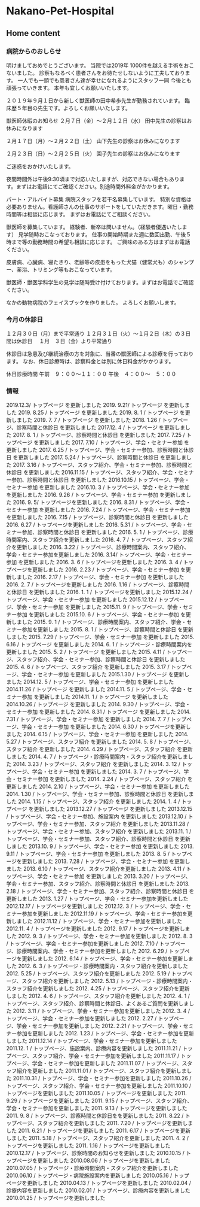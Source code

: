 # Nakano-Pet-Hospital
## Home content

### 病院からのおしらせ

明けましておめでとうございます。
当院では2019年 1000件を越える手術をおこないました。
診察もなるべく患者さんをお待たせしないように工夫しております。
一人でも一頭でも患者さん達が幸せになれるようにスタッフ一同 今後とも頑張っていきます。
本年も宜しくお願いいたします。

２０１９年９月１日から新しく獣医師の田中希歩先生が勤務されています。
臨床歴５年目の先生です。よろしくお願いいたします。

獣医師休暇のお知らせ
２月７日（金）～２月１２日（水）
田中先生の診察はお休みになります

２月１７日（月）～２月２２日（土）
山下先生の診察はお休みになります

２月２３日（日）～２月２５日（火）
園子先生の診察はお休みになります

ご迷惑をおかけいたします。

夜間時間外は午後9:30頃まで対応いたしますが、対応できない場合もあります。まずはお電話にてご確認ください。別途時間外料金がかかります。

パート・アルバイト募集
病院スタッフを若干名募集しています。
特別な資格は必要ありません。看護師さんの仕事のサポートをしていただきます。曜日・勤務時間等は相談に応じます。
まずはお電話にてご相談ください。

獣医師を募集しています。
経験者、新卒は問いません。（経験者優遇いたします）
見学随時おこなっております。
仕事の開始時期また週に数回出勤、午後５時まで等の勤務時間の希望も相談に応じます。
ご興味のある方はまずはお電話ください。

皮膚病、心臓病、寝たきり、老齢等の疾患をもった犬猫（健常犬も）のシャンプー、薬浴、トリミング等もおこなっています。

獣医師・獣医学科学生の見学は随時受け付けております。まずはお電話でご確認ください。

なかの動物病院のフェイスブックを作りました。 よろしくお願いします。

### 今月の休診日

１２月３０日（月）まで平常通り
１２月３１日（火）～１月２日（木）の３日間は休診日
　１月　３日（金）より平常通り

休診日は急患及び継続治療の方を対象に、当番の獣医師による診療を行っております。
なお、休日診療時は、診察料金とは別に休日料金がかかります。

休日診療時間
午前　９：００～１１：００
午後　４：００～　５：００

### 情報

2019.12.3/	トップページ を更新しました
2019. 9.21/	トップページ を更新しました
2019. 8.25 /	トップページ を更新しました
2019. 8. 1 /	トップページ を更新しました
2019. 7. 7 /	トップページ を更新しました
2018. 1.26 /	トップページ、診察時間と休診日 を更新しました
2017.12. 4 /	トップページ を更新しました
2017. 8. 1 /	トップページ、診察時間と休診日 を更新しました
2017. 7.25 /	トップページ を更新しました
2017. 7.10 /	トップページ、学会・セミナー参加 を更新しました
2017. 6.25 /	トップページ、学会・セミナー参加、診察時間と休診日 を更新しました
2017. 5.24 /	トップページ、診察時間と休診日 を更新しました
2017. 3.16 /	トップページ、スタッフ紹介、学会・セミナー参加、診察時間と休診日 を更新しました
2016.11.15 /	トップページ、スタッフ紹介、学会・セミナー参加、診察時間と休診日 を更新しました
2016.10.15 /	トップページ、学会・セミナー参加 を更新しました
2016.10. 3 /	トップページ、学会・セミナー参加 を更新しました
2016. 9.26 /	トップページ、学会・セミナー参加 を更新しました
2016. 9. 5/	トップページを更新しました
2016. 8.31 /	トップページ、学会・セミナー参加 を更新しました
2016. 7.24 /	トップページ、学会・セミナー参加 を更新しました
2016. 7.15 /	トップページ、診察時間と休診日 を更新しました
2016. 6.27 /	トップページを更新しました
2016. 5.31 /	トップページ、学会・セミナー参加、診察時間と休診日 を更新しました
2016. 5. 1 /	トップページ、診療時間案内、スタッフ紹介を更新しました
2016. 4. 7 /	トップページ、スタッフ紹介を更新しました
2016. 3.22 /	トップページ、診療時間案内、スタッフ紹介、学会・セミナー参加を更新しました
2016. 3.14/	トップページ、学会・セミナー参加 を更新しました
2016. 3. 6 /	トップページを更新しました
2016. 3. 4 /	トップページを更新しました
2016. 2.23 /	トップページ、学会・セミナー参加 を更新しました
2016. 2.17 /	トップページ、学会・セミナー参加 を更新しました
2016. 2. 7 /	トップページを更新しました
2016. 1.16 /	トップページ、診察時間と休診日 を更新しました
2016. 1. 1 /	トップページを更新しました
2015.12.24 /	トップページ、学会・セミナー参加 を更新しました
2015.12.12 /	トップページ、学会・セミナー参加 を更新しました
2015.11. 9 /	トップページ、学会・セミナー参加 を更新しました
2015.10. 6 /	トップページ、学会・セミナー参加 を更新しました
2015. 9. 1 /	トップページ、診療時間案内、スタッフ紹介、学会・セミナー参加を更新しました
2015. 8. 1 /	トップページ、診察時間と休診日 を更新しました
2015. 7.29 /	トップページ、学会・セミナー参加 を更新しました
2015. 6.16 /	トップページ を更新しました
2014. 6. 1 /	トップページ・診療時間案内を更新しました
2015. 5. 2 /	トップページ を更新しました
2015. 4.11 /	トップページ、スタッフ紹介、学会・セミナー参加、診察時間と休診日 を更新しました
2015. 4. 6 /	トップページ、スタッフ紹介 を更新しました
2015. 3.17 /	トップページ、学会・セミナー参加 を更新しました
2015.1.30 /	トップページ を更新しました
2014.12. 5 /	トップページ、学会・セミナー参加 を更新しました
2014.11.26 /	トップページ を更新しました
2014.11. 5 /	トップページ、学会・セミナー参加 を更新しました
2014.11. 1 /	トップページ を更新しました
2014.10.26 /	トップページ を更新しました
2014. 9.30 /	トップページ、学会・セミナー参加 を更新しました
2014. 8.31 /	トップページ を更新しました
2014. 7.31 /	トップページ、学会・セミナー参加 を更新しました
2014. 7. 7 /	トップページ、学会・セミナー参加 を更新しました
2014. 6.30 /	トップページを更新しました
2014. 6.15 /	トップページ、学会・セミナー参加 を更新しました
2014. 5.27 /	トップページ、スタッフ紹介 を更新しました
2014. 5. 8 /	トップページ、スタッフ紹介 を更新しました
2014. 4.29 /	トップページ、スタッフ紹介 を更新しました
2014. 4. 7 /	トップページ・診療時間案内・スタッフ紹介を更新しました
2014. 3.23 /	トップページ、スタッフ紹介 を更新しました
2014. 3. 12 /	トップページ、学会・セミナー参加 を更新しました
2014. 3. 7 /	トップページ、学会・セミナー参加 を更新しました
2014. 2.24 /	トップページ、スタッフ紹介 を更新しました
2014. 2.10 /	トップページ、学会・セミナー参加 を更新しました
2014. 1.30 /	トップページ、学会・セミナー参加、診察時間と休診日 を更新しました
2014. 1.15 /	トップページ、スタッフ紹介 を更新しました
2014. 1. 4 /	トップページ を更新しました
2013.12.27 /	トップページ を更新しました
2013.12.15 /	トップページ、学会・セミナー参加、施設案内 を更新しました
2013.12.10 /	トップページ、学会・セミナー参加、スタッフ紹介 を更新しました
2013.11.28 /	トップページ、学会・セミナー参加、スタッフ紹介 を更新しました
2013.11. 1 /	トップページ、学会・セミナー参加、スタッフ紹介、診察時間と休診日 を更新しました
2013.10. 9 /	トップページ、学会・セミナー参加 を更新しました
2013. 9.11 /	トップページ、学会・セミナー参加 を更新しました
2013. 8. 5 /	トップページを更新しました
2013. 7.28 /	トップページ、学会・セミナー参加 を更新しました
2013. 6.10 /	トップページ、スタッフ紹介を更新しました
2013. 4.11 /	トップページ、学会・セミナー参加 を更新しました
2013. 3.20 /	トップページ、学会・セミナー参加、スタッフ紹介、診察時間と休診日 を更新しました
2013. 2.18 /	トップページ、学会・セミナー参加、スタッフ紹介、診察時間と休診日 を更新しました
2013. 1.27 /	トップページ、学会・セミナー参加を更新しました
2012.12.17 /	トップページを更新しました
2012.12. 3 /	トップページ、学会・セミナー参加を更新しました
2012.11.19 /	トップページ、学会・セミナー参加を更新しました
2012.11.12 /	トップページ、学会・セミナー参加を更新しました
2012.11. 4 /	トップページを更新しました
2012. 9.17 /	トップページを更新しました
2012. 9. 3 /	トップページ、学会・セミナー参加を更新しました
2012. 8. 3 /	トップページ、学会・セミナー参加を更新しました
2012. 7.10 /	トップページ、診療時間案内、学会・セミナー参加を更新しました
2012. 6.29 /	トップページを更新しました
2012. 6.14 /	トップページ、学会・セミナー参加を更新しました
2012. 6. 3 /	トップページ・診療時間案内・スタッフ紹介を更新しました
2012. 5.25 /	トップページ、スタッフ紹介を更新しました
2012. 5.19 /	トップページ、スタッフ紹介を更新しました
2012. 5.13 /	トップページ・診療時間案内・スタッフ紹介を更新しました
2012. 4.25 /	トップページ、スタッフ紹介を更新しました
2012. 4. 6 /	トップページ、スタッフ紹介を更新しました
2012. 4. 1 /	トップページ、スタッフ紹介、診察時間と休診日、よくあるご質問を更新しました
2012. 3.11 /	トップページ、学会・セミナー参加を更新しました
2012. 3. 4 /	トップページ、学会・セミナー参加を更新しました
2012. 2.27 /	トップページ、学会・セミナー参加を更新しました
2012. 2.21 /	トップページ、学会・セミナー参加を更新しました
2012. 1.23 /	トップページ、学会・セミナー参加を更新しました
2011.12.14 /	トップページ、学会・セミナー参加を更新しました
2011.12. 1 /	トップページ、施設案内、診療内容を更新しました
2011.11.21 /	トップページ、スタッフ紹介、学会・セミナー参加を更新しました
2011.11.17 /	トップページ、学会・セミナー参加を更新しました
2011.11.07 /	トップページ、スタッフ紹介を更新しました
2011.11.01 /	トップページ、スタッフ紹介を更新しました
2011.10.31 /	トップページ、学会・セミナー参加を更新しました
2011.10.26 /	トップページ、スタッフ紹介、学会・セミナー参加を更新しました
2011.10.10 /	トップページを更新しました
2011.10.05 /	トップページを更新しました
2011. 9.29 /	トップページを更新しました
2011. 9.15 /	トップページ、スタッフ紹介、学会・セミナー参加を更新しました
2011. 9.13 /	トップページを更新しました
2011. 9. 8 /	トップページ、診察時間と休診日をを更新しました
2011. 8.22 /	トップページ、スタッフ紹介を更新しました
2011. 7.20 /	トップページを更新しました
2011. 6.21 /	トップページを更新しました
2011. 6.17 /	トップページを更新しました
2011. 5.18 /	トップページ、スタッフ紹介を更新しました
2011. 4. 2 /	トップページを更新しました
2011. 1.16 /	トップページを更新しました
2010.12.17 /	トップページ、診察時間のお知らせを更新しました
2010.10.15 /	トップページを更新しました
2010.08.06 /	トップページを更新しました
2010.07.05 /	トップページ・診療時間案内・スタッフ紹介を更新しました
2010.06.10 /	トップページ・病院施設案内を更新しました
2010.05.16 /	トップページを更新しました
2010.04.13 /	トップページを更新しました
2010.02.04 /	診療内容を更新しました
2010.02.01 /	トップページ、診療内容を更新しました
2010.01.25 /	トップページを更新しました
